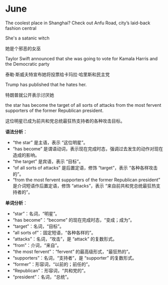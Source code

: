 # June

The coolest place in Shanghai? Check out Anfu Road, city’s laid-back fashion central

She's a satanic witch

她是个邪恶的女巫

Taylor Swift announced that she was going to vote for Kamala Harris and the Democratic party

泰勒·斯威夫特宣布她将投票给卡玛拉·哈里斯和民主党

Trump has published that he hates her.

特朗普就公开表示讨厌她

the star has become the target of all sorts of attacks from the most fervent supporters of the former Republican president.

这位明星已成为前共和党总统最狂热支持者的各种攻击目标。

**语法分析**：

- “the star” 是主语，表示 “这位明星”。
- “has become” 是谓语动词，表示现在完成时态，强调过去发生的动作对现在造成的影响。
- “the target” 是宾语，表示 “目标”。
- “of all sorts of attacks” 是后置定语，修饰 “target”，表示 “各种各样攻击的”。
- “from the most fervent supporters of the former Republican president” 是介词短语作后置定语，修饰 “attacks”，表示 “来自前共和党总统最狂热支持者的”。

**单词分析**：

- “star”：名词，“明星”。
- “has become”：“become” 的现在完成时态，“变成；成为”。
- “target”：名词，“目标”。
- “all sorts of”：固定短语，“各种各样的”。
- “attacks”：名词，“攻击”，是 “attack” 的复数形式。
- “from”：介词，“来自”。
- “the most fervent”：“fervent” 的最高级形式，“最狂热的”。
- “supporters”：名词，“支持者”，是 “supporter” 的复数形式。
- “former”：形容词，“以前的；前任的”。
- “Republican”：形容词，“共和党的”。
- “president”：名词，“总统”。